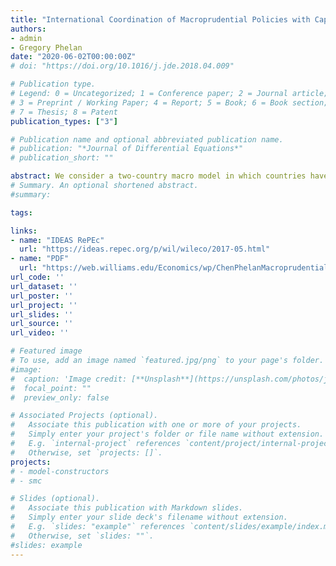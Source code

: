 ```yaml
---
title: "International Coordination of Macroprudential Policies with Capital Flows and Financial Asymmetries"
authors:
- admin
- Gregory Phelan
date: "2020-06-02T00:00:00Z"
# doi: "https://doi.org/10.1016/j.jde.2018.04.009"

# Publication type.
# Legend: 0 = Uncategorized; 1 = Conference paper; 2 = Journal article;
# 3 = Preprint / Working Paper; 4 = Report; 5 = Book; 6 = Book section;
# 7 = Thesis; 8 = Patent
publication_types: ["3"]

# Publication name and optional abbreviated publication name.
# publication: "*Journal of Differential Equations*"
# publication_short: ""

abstract: We consider a two-country macro model in which countries have limited ability to issue state-contingent contracts in international markets. Both countries have incentives to stabilize their economy by using macroprudential policy (limiting leverage or capital inflows), but the emerging economy depends on the advanced economy to bear global risk. Lack of coordination hurts developing economies but benefits advanced economies. Financially developed economies are unwilling to intermediate global risk, which means bearing systemic risk, preferring financial stability over credit flows. Advanced economies prefer tighter macroprudential policies than would occur with coordination, giving them greater bargaining power when negotiating international agreements.
# Summary. An optional shortened abstract.
#summary:

tags:

links:
- name: "IDEAS RePEc"
  url: "https://ideas.repec.org/p/wil/wileco/2017-05.html"
- name: "PDF"
  url: "https://web.williams.edu/Economics/wp/ChenPhelanMacroprudentialPolicy_Nov2018.pdf"
url_code: ''
url_dataset: ''
url_poster: ''
url_project: ''
url_slides: ''
url_source: ''
url_video: ''

# Featured image
# To use, add an image named `featured.jpg/png` to your page's folder.
#image:
#  caption: 'Image credit: [**Unsplash**](https://unsplash.com/photos/jdD8gXaTZsc)'
#  focal_point: ""
#  preview_only: false

# Associated Projects (optional).
#   Associate this publication with one or more of your projects.
#   Simply enter your project's folder or file name without extension.
#   E.g. `internal-project` references `content/project/internal-project/index.md`.
#   Otherwise, set `projects: []`.
projects:
# - model-constructors
# - smc

# Slides (optional).
#   Associate this publication with Markdown slides.
#   Simply enter your slide deck's filename without extension.
#   E.g. `slides: "example"` references `content/slides/example/index.md`.
#   Otherwise, set `slides: ""`.
#slides: example
---
```

